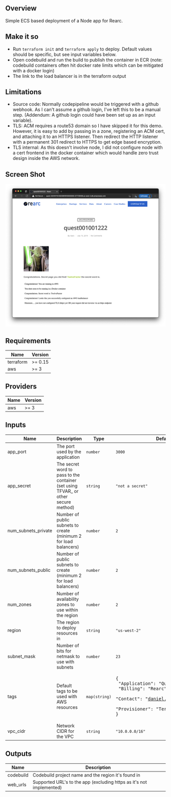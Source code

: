 ## Overview
Simple ECS based deployment of a Node app for Rearc.

## Make it so
* Run `terraform init` and `terraform apply` to deploy. Default values should be specific, but see input variables
  below.
* Open codebuild and run the build to publish the container in ECR (note: codebuild containers often hit docker rate
  limits which can be mitigated with a docker login)
* The link to the load balancer is in the terraform output

## Limitations
* Source code: Normally codepipeline would be triggered with a github webhook. As I can't assume a github login,
  I've left this to be a manual step. (Addendum: A github login could have been set up as an input variable).
* TLS: ACM requires a route53 domain so I have skipped it for this demo. However, it is easy to add by passing in a
  zone, registering an ACM cert, and attaching it to an HTTPS listener. Then redirect the HTTP listener with a
  permanent 301 redirect to HTTPS to get edge based encryption.
* TLS internal: As this doesn't involve node, I did not configure node with a cert frontend in the docker container
  which would handle zero trust design inside the AWS network.

## Screen Shot
![Screen Shot](files/screen_shot.png)

## Requirements

| Name | Version |
|------|---------|
| terraform | >= 0.15 |
| aws | >= 3 |

## Providers

| Name | Version |
|------|---------|
| aws | >= 3 |

## Inputs

| Name | Description | Type | Default | Required |
|------|-------------|------|---------|:--------:|
| app\_port | The port used by the application | `number` | `3000` | no |
| app\_secret | The secret word to pass to the container (set using TFVAR\_ or other secure method) | `string` | `"not a secret"` | no |
| num\_subnets\_private | Number of public subnets to create (minimum 2 for load balancers) | `number` | `2` | no |
| num\_subnets\_public | Number of public subnets to create (minimum 2 for load balancers) | `number` | `2` | no |
| num\_zones | Number of availability zones to use within the region | `number` | `2` | no |
| region | The region to deploy resources in | `string` | `"us-west-2"` | no |
| subnet\_mask | Number of bits for netmask to use with subnets | `number` | `23` | no |
| tags | Default tags to be used with AWS resources | `map(string)` | <pre>{<br>  "Application": "Quest",<br>  "Billing": "Rearc",<br>  "Contact": "daniel.babel@gmail.com",<br>  "Provisioner": "Terraform"<br>}</pre> | no |
| vpc\_cidr | Network CIDR for the VPC | `string` | `"10.0.0.0/16"` | no |

## Outputs

| Name | Description |
|------|-------------|
| codebuild | Codebuild project name and the region it's found in |
| web\_urls | Supported URL's to the app (excluding https as it's not implemented) |

